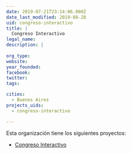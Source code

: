 ```yaml
---
date: 2019-07-21T23:14:06.000Z
date_last_modified: 2019-08-28
uid: congreso-interactivo
title: |
  Congreso Interactivo
legal_name: 
description: |
  
org_type: 
website: 
year_founded: 
facebook: 
twitter: 
tags:

cities: 
  - Buenos Aires
projects_uids:
  - congreso-interactivo

---
```


Esta organización tiene los siguientes proyectos:

- [Congreso Interactivo](/proyectos/congreso-interactivo)
